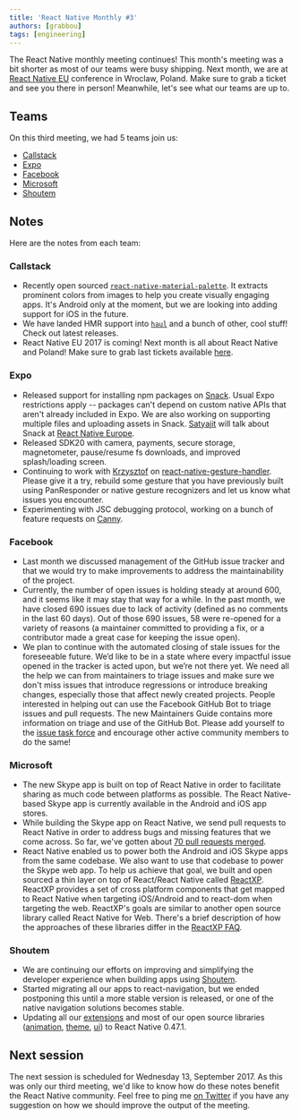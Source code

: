 ```yaml
---
title: 'React Native Monthly #3'
authors: [grabbou]
tags: [engineering]
---
```


The React Native monthly meeting continues! This month's meeting was a bit shorter as most of our teams were busy shipping. Next month, we are at [React Native EU](https://react-native.eu/) conference in Wroclaw, Poland. Make sure to grab a ticket and see you there in person! Meanwhile, let's see what our teams are up to.

## Teams

On this third meeting, we had 5 teams join us:

- [Callstack](https://github.com/callstack)
- [Expo](https://github.com/expo)
- [Facebook](https://github.com/facebook)
- [Microsoft](https://github.com/microsoft)
- [Shoutem](https://github.com/shoutem)

## Notes

Here are the notes from each team:

### Callstack

- Recently open sourced [`react-native-material-palette`](https://github.com/callstack-io/react-native-material-palette). It extracts prominent colors from images to help you create visually engaging apps. It's Android only at the moment, but we are looking into adding support for iOS in the future.
- We have landed HMR support into [`haul`](https://github.com/callstack-io/haul) and a bunch of other, cool stuff! Check out latest releases.
- React Native EU 2017 is coming! Next month is all about React Native and Poland! Make sure to grab last tickets available [here](https://react-native.eu/).

### Expo

- Released support for installing npm packages on [Snack](https://snack.expo.io). Usual Expo restrictions apply -- packages can't depend on custom native APIs that aren't already included in Expo. We are also working on supporting multiple files and uploading assets in Snack. [Satyajit](https://github.com/satya164) will talk about Snack at [React Native Europe](https://react-native.eu/).
- Released SDK20 with camera, payments, secure storage, magnetometer, pause/resume fs downloads, and improved splash/loading screen.
- Continuing to work with [Krzysztof](https://github.com/kmagiera) on [react-native-gesture-handler](https://github.com/kmagiera/react-native-gesture-handler). Please give it a try, rebuild some gesture that you have previously built using PanResponder or native gesture recognizers and let us know what issues you encounter.
- Experimenting with JSC debugging protocol, working on a bunch of feature requests on [Canny](https://expo.canny.io/feature-requests).

### Facebook

- Last month we discussed management of the GitHub issue tracker and that we would try to make improvements to address the maintainability of the project.
- Currently, the number of open issues is holding steady at around 600, and it seems like it may stay that way for a while. In the past month, we have closed 690 issues due to lack of activity (defined as no comments in the last 60 days). Out of those 690 issues, 58 were re-opened for a variety of reasons (a maintainer committed to providing a fix, or a contributor made a great case for keeping the issue open).
- We plan to continue with the automated closing of stale issues for the foreseeable future. We’d like to be in a state where every impactful issue opened in the tracker is acted upon, but we’re not there yet. We need all the help we can from maintainers to triage issues and make sure we don't miss issues that introduce regressions or introduce breaking changes, especially those that affect newly created projects. People interested in helping out can use the Facebook GitHub Bot to triage issues and pull requests. The new Maintainers Guide contains more information on triage and use of the GitHub Bot. Please add yourself to the [issue task force](https://github.com/facebook/react-native/blob/master/bots/IssueCommands.txt) and encourage other active community members to do the same!

### Microsoft

- The new Skype app is built on top of React Native in order to facilitate sharing as much code between platforms as possible. The React Native-based Skype app is currently available in the Android and iOS app stores.
- While building the Skype app on React Native, we send pull requests to React Native in order to address bugs and missing features that we come across. So far, we've gotten about [70 pull requests merged](https://github.com/facebook/react-native/pulls?utf8=%E2%9C%93&q=is%3Apr%20author%3Arigdern%20).
- React Native enabled us to power both the Android and iOS Skype apps from the same codebase. We also want to use that codebase to power the Skype web app. To help us achieve that goal, we built and open sourced a thin layer on top of React/React Native called [ReactXP](https://microsoft.github.io/reactxp/blog/2017/04/06/introducing-reactxp.html). ReactXP provides a set of cross platform components that get mapped to React Native when targeting iOS/Android and to react-dom when targeting the web. ReactXP's goals are similar to another open source library called React Native for Web. There's a brief description of how the approaches of these libraries differ in the [ReactXP FAQ](https://microsoft.github.io/reactxp/docs/faq.html).

### Shoutem

- We are continuing our efforts on improving and simplifying the developer experience when building apps using [Shoutem](https://shoutem.github.io/).
- Started migrating all our apps to react-navigation, but we ended postponing this until a more stable version is released, or one of the native navigation solutions becomes stable.
- Updating all our [extensions](https://github.com/shoutem/extensions) and most of our open source libraries ([animation](https://github.com/shoutem/animation), [theme](https://github.com/shoutem/theme), [ui](https://github.com/shoutem/ui)) to React Native 0.47.1.

## Next session

The next session is scheduled for Wednesday 13, September 2017. As this was only our third meeting, we'd like to know how do these notes benefit the React Native community. Feel free to ping me [on Twitter](https://twitter.com/grabbou) if you have any suggestion on how we should improve the output of the meeting.

